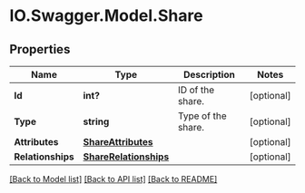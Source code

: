 # IO.Swagger.Model.Share
## Properties

Name | Type | Description | Notes
------------ | ------------- | ------------- | -------------
**Id** | **int?** | ID of the share. | [optional] 
**Type** | **string** | Type of the share.  | [optional] 
**Attributes** | [**ShareAttributes**](ShareAttributes.md) |  | [optional] 
**Relationships** | [**ShareRelationships**](ShareRelationships.md) |  | [optional] 

[[Back to Model list]](../README.md#documentation-for-models) [[Back to API list]](../README.md#documentation-for-api-endpoints) [[Back to README]](../README.md)

